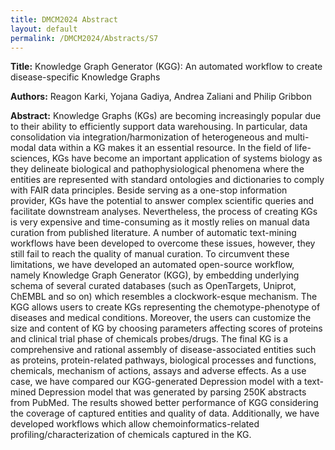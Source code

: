 ```yaml
---
title: DMCM2024 Abstract
layout: default
permalink: /DMCM2024/Abstracts/S7
---
```


**Title:**
Knowledge Graph Generator (KGG): An automated workflow to create disease-specific Knowledge Graphs

**Authors:**
Reagon Karki, Yojana Gadiya, Andrea Zaliani and Philip Gribbon

**Abstract:**
Knowledge Graphs (KGs) are becoming increasingly popular due to their ability to efficiently support data warehousing. In particular, data consolidation via integration/harmonization of heterogeneous and multi-modal data within a KG makes it an essential resource. In the field of life-sciences, KGs have become an important application of systems biology as they delineate biological and pathophysiological phenomena where the entities are represented with standard ontologies and dictionaries to comply with FAIR data principles. Beside serving as a one-stop information provider, KGs have the potential to answer complex scientific queries and facilitate downstream analyses. Nevertheless, the process of creating KGs is very expensive and time-consuming as it mostly relies on manual data curation from published literature. A number of automatic text-mining workflows have been developed to overcome these issues, however, they still fail to reach the quality of manual curation. To circumvent these limitations, we have developed an automated open-source workflow, namely Knowledge Graph Generator (KGG), by embedding underlying schema of several curated databases (such as OpenTargets, Uniprot, ChEMBL and so on) which resembles a clockwork-esque mechanism. The KGG allows users to create KGs representing the chemotype-phenotype of diseases and medical conditions. Moreover, the users can customize the size and content of KG by choosing parameters affecting scores of proteins and clinical trial phase of chemicals probes/drugs. The final KG is a comprehensive and rational assembly of disease-associated entities such as proteins, protein-related pathways, biological processes and functions, chemicals, mechanism of actions, assays and adverse effects. As a use case, we have compared our KGG-generated Depression model with a text-mined Depression model that was generated by parsing 250K abstracts from PubMed. The results showed better performance of KGG considering the coverage of captured entities and quality of data. Additionally, we have developed workflows which allow chemoinformatics-related profiling/characterization of chemicals captured in the KG.

